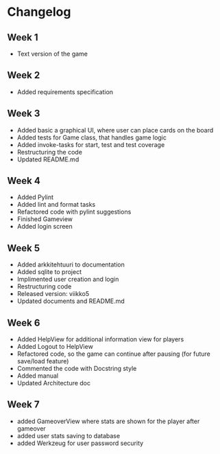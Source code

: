 # Changelog

## Week 1
- Text version of the game

## Week 2
- Added requirements specification

## Week 3
- Added basic a graphical UI, where user can place cards on the board
- Added tests for Game class, that handles game logic
- Added invoke-tasks for start, test and test coverage
- Restructuring the code
- Updated README.md

## Week 4
- Added Pylint
- Added lint and format tasks
- Refactored code with pylint suggestions
- Finished Gameview
- Added login screen

## Week 5
- Added arkkitehtuuri to documentation
- Added sqlite to project
- Implimented user creation and login
- Restructuring code
- Released version: viikko5
- Updated documents and README.md

## Week 6
- Added HelpView for additional information view for players
- Added Logout to HelpView
- Refactored code, so the game can continue after pausing (for future save/load feature)
- Commented the code with Docstring style
- Added manual
- Updated Architecture doc

## Week 7
- added GameoverView where stats are shown for the player after gameover
- added user stats saving to database
- added Werkzeug for user password security